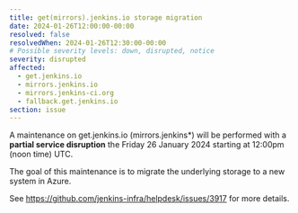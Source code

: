 ```yaml
---
title: get(mirrors).jenkins.io storage migration
date: 2024-01-26T12:00:00-00:00
resolved: false
resolvedWhen: 2024-01-26T12:30:00-00:00
# Possible severity levels: down, disrupted, notice
severity: disrupted
affected:
  - get.jenkins.io
  - mirrors.jenkins.io
  - mirrors.jenkins-ci.org
  - fallback.get.jenkins.io
section: issue
---
```


A maintenance on get.jenkins.io (mirrors.jenkins*) will be performed with a **partial service disruption** the Friday 26 January 2024 starting at 12:00pm (noon time) UTC.

The goal of this maintenance is to migrate the underlying storage to a new system in Azure.

See https://github.com/jenkins-infra/helpdesk/issues/3917 for more details.
